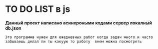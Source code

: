 # TO DO LIST в js 
**Данный проект написано асинхроными кодами сервер локалный db.json**
```
Это программа нужен для ежедневных работ когда задач много и часто забываешь делал ли ты какуую то работу  внем можна посмотреть  
